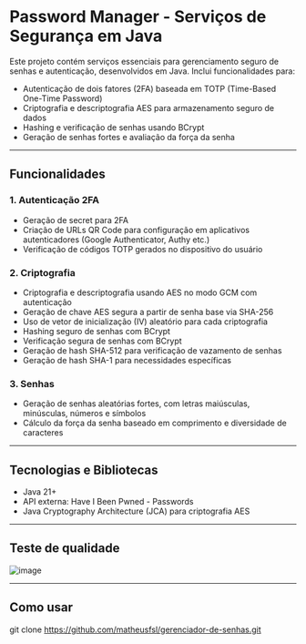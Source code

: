 # Password Manager - Serviços de Segurança em Java

Este projeto contém serviços essenciais para gerenciamento seguro de senhas e autenticação, desenvolvidos em Java. Inclui funcionalidades para:

- Autenticação de dois fatores (2FA) baseada em TOTP (Time-Based One-Time Password)
- Criptografia e descriptografia AES para armazenamento seguro de dados
- Hashing e verificação de senhas usando BCrypt
- Geração de senhas fortes e avaliação da força da senha

---

## Funcionalidades

### 1. Autenticação 2FA

- Geração de secret para 2FA
- Criação de URLs QR Code para configuração em aplicativos autenticadores (Google Authenticator, Authy etc.)
- Verificação de códigos TOTP gerados no dispositivo do usuário

### 2. Criptografia
- Criptografia e descriptografia usando AES no modo GCM com autenticação
- Geração de chave AES segura a partir de senha base via SHA-256
- Uso de vetor de inicialização (IV) aleatório para cada criptografia
- Hashing seguro de senhas com BCrypt
- Verificação segura de senhas com BCrypt
- Geração de hash SHA-512 para verificação de vazamento de senhas
- Geração de hash SHA-1 para necessidades específicas

### 3. Senhas

- Geração de senhas aleatórias fortes, com letras maiúsculas, minúsculas, números e símbolos
- Cálculo da força da senha baseado em comprimento e diversidade de caracteres

---

## Tecnologias e Bibliotecas

- Java 21+
- API externa: Have I Been Pwned - Passwords
- Java Cryptography Architecture (JCA) para criptografia AES

---

## Teste de qualidade 

![image](https://github.com/user-attachments/assets/eaf863ae-e5e7-401f-a665-c4e484bda048)


---


## Como usar

git clone https://github.com/matheusfsl/gerenciador-de-senhas.git

